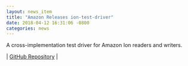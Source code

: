 ```yaml
---
layout: news_item
title: "Amazon Releases ion-test-driver"
date: 2018-04-12 16:31:06 -0800
categories: news
---
```

A cross-implementation test driver for Amazon Ion readers and writers.

| [GitHub Repository](https://github.com/amazon-ion/ion-test-driver) |